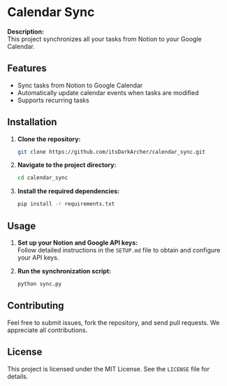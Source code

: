 # Calendar Sync

**Description:**  
This project synchronizes all your tasks from Notion to your Google Calendar.

## Features
- Sync tasks from Notion to Google Calendar
- Automatically update calendar events when tasks are modified
- Supports recurring tasks

## Installation

1. **Clone the repository:**
    ```sh
    git clone https://github.com/itsDarkArcher/calendar_sync.git
    ```

2. **Navigate to the project directory:**
    ```sh
    cd calendar_sync
    ```

3. **Install the required dependencies:**
    ```sh
    pip install -r requirements.txt
    ```

## Usage

1. **Set up your Notion and Google API keys:**  
   Follow detailed instructions in the `SETUP.md` file to obtain and configure your API keys.

2. **Run the synchronization script:**
    ```sh
    python sync.py
    ```

## Contributing
Feel free to submit issues, fork the repository, and send pull requests. We appreciate all contributions.

## License
This project is licensed under the MIT License. See the `LICENSE` file for details.
